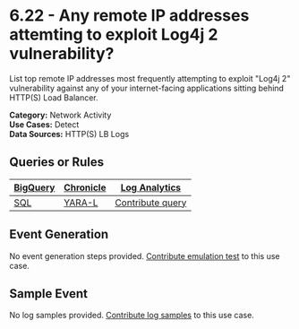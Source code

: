 # 6.22 - Any remote IP addresses attemting to exploit Log4j 2 vulnerability?
List top remote IP addresses most frequently attempting to exploit "Log4j 2" vulnerability
against any of your internet-facing applications sitting behind HTTP(S) Load Balancer.


**Category:** Network Activity
</br>
**Use Cases:** Detect
</br>
**Data Sources:** HTTP(S) LB Logs
</br>



## Queries or Rules
[BigQuery](https://cloud.google.com/bigquery/) | [Chronicle](https://chronicle.security/) | [Log Analytics](https://cloud.google.com/logging/docs/log-analytics)
--- | --- | ---
[SQL](../../backends/bigquery/sql/6_22_log4j_exploit_attempts_remote_IP_address_list.sql) | [YARA-L](../../backends/chronicle/yaral/6_22_log4j_exploit_attempts_remote_IP_address_list.yaral) | [Contribute query](../../CONTRIBUTING.md)

## Event Generation
No event generation steps provided. [Contribute emulation test](../../CONTRIBUTING.md) to this use case.

## Sample Event
No log samples provided. [Contribute log samples](../../CONTRIBUTING.md) to this use case.

